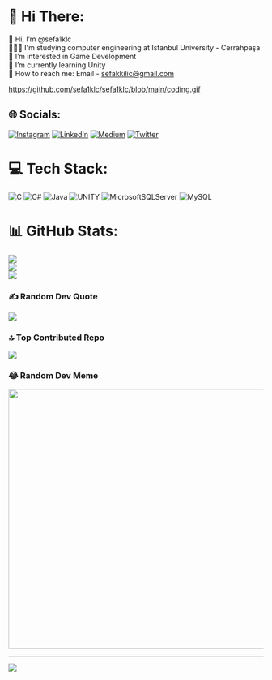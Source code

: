 # 💫 Hi There:
👋 Hi, I’m @sefa1klc<br>👨🏾‍💻 I'm studying computer engineering at Istanbul University - Cerrahpaşa<br>👀 I’m interested in Game Development<br>🌱 I’m currently learning Unity<br> 📨 How to reach me: Email - sefakkilic@gmail.com

https://github.com/sefa1klc/sefa1klc/blob/main/coding.gif

## 🌐 Socials:
[![Instagram](https://img.shields.io/badge/Instagram-%23E4405F.svg?logo=Instagram&logoColor=white)](https://instagram.com/sefa1klc) [![LinkedIn](https://img.shields.io/badge/LinkedIn-%230077B5.svg?logo=linkedin&logoColor=white)](https://linkedin.com/in/linkedin.com/in/sefa-kilic-9577a7229) [![Medium](https://img.shields.io/badge/Medium-12100E?logo=medium&logoColor=white)](https://medium.com/@sefakkilic) [![Twitter](https://img.shields.io/badge/Twitter-%231DA1F2.svg?logo=Twitter&logoColor=white)](https://twitter.com/sefa1klc) 

# 💻 Tech Stack:
![C](https://img.shields.io/badge/c-%2300599C.svg?style=for-the-badge&logo=c&logoColor=white) ![C#](https://img.shields.io/badge/c%23-%23239120.svg?style=for-the-badge&logo=c-sharp&logoColor=white) ![Java](https://img.shields.io/badge/java-%23ED8B00.svg?style=for-the-badge&logo=java&logoColor=white) ![UNITY](https://img.shields.io/badge/Unity-%2320232a.svg?style=for-the-badge&logo=unity&logoColor=white) ![MicrosoftSQLServer](https://img.shields.io/badge/Microsoft%20SQL%20Sever-CC2927?style=for-the-badge&logo=microsoft%20sql%20server&logoColor=white) ![MySQL](https://img.shields.io/badge/mysql-%2300f.svg?style=for-the-badge&logo=mysql&logoColor=white)
# 📊 GitHub Stats:
![](https://github-readme-stats.vercel.app/api?username=sefa1klc&theme=gotham&hide_border=false&include_all_commits=false&count_private=false)<br/>
![](https://github-readme-streak-stats.herokuapp.com/?user=sefa1klc&theme=gotham&hide_border=false)<br/>
![](https://github-readme-stats.vercel.app/api/top-langs/?username=sefa1klc&theme=gotham&hide_border=false&include_all_commits=false&count_private=false&layout=compact)

### ✍️ Random Dev Quote
![](https://quotes-github-readme.vercel.app/api?type=horizontal&theme=gruvbox)

### 🔝 Top Contributed Repo
![](https://github-contributor-stats.vercel.app/api?username=sefa1klc&limit=5&theme=gruvbox&combine_all_yearly_contributions=true)

### 😂 Random Dev Meme
<img src="https://rm.up.railway.app/" width="512px"/>

---
[![](https://visitcount.itsvg.in/api?id=sefa1klc&icon=0&color=8)](https://visitcount.itsvg.in)

<!-- Proudly created with GPRM ( https://gprm.itsvg.in ) -->
